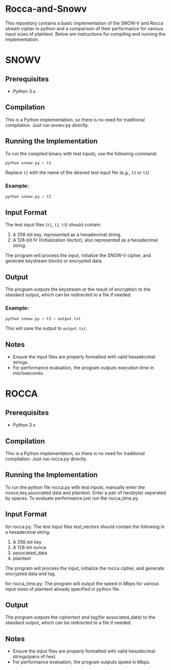 # Rocca-and-Snowv

This repository contains a basic implementation of the SNOW-V and Rocca stream cipher in python and a comparison of their performance for various input sizes of plaintext. Below are instructions for compiling and running the implementation.


# SNOWV
## Prerequisites
- Python 3.x

## Compilation
This is a Python implementation, so there is no need for traditional compilation. Just run snowv.py directly.


## Running the Implementation
To run the compiled binary with test inputs, use the following command:

```bash
python snowv.py < t1
```

Replace `t1` with the name of the desired test input file (e.g., `t2` or `t3`).

### Example:
```bash
python snowv.py < t2
```

## Input Format
The test input files (`t1`, `t2`, `t3`) should contain:
1. A 256-bit key, represented as a hexadecimal string.
2. A 128-bit IV (Initialization Vector), also represented as a hexadecimal string.

The program will process the input, initialize the SNOW-V cipher, and generate keystream blocks or encrypted data.

## Output
The program outputs the keystream or the result of encryption to the standard output, which can be redirected to a file if needed.

### Example:
```bash
python snowv.py < t3 > output.txt
```

This will save the output to `output.txt`.

## Notes
- Ensure the input files are properly formatted with valid hexadecimal strings.
- For performance evaluation, the program outputs execution time in microseconds.

# ROCCA
## Prerequisites
- Python 3.x

## Compilation
This is a Python implementation, so there is no need for traditional compilation. Just run rocca.py directly.


## Running the Implementation
To run the python file rocca.py with test inputs, manually enter the nonce,key,associated data and plaintext.
Enter a pair of hex(byte) seperated by spaces.
To evaluate performance just run the rocca_time.py.

## Input Format
for rocca.py:
The test input files test_vectors should contain the following in a hexadecimal string:
1. A 256-bit key
2. A 128-bit nonce 
3. associated_data
4. plaintext

The program will process the input, initialize the rocca cipher, and generate encrypted data and tag.

for rocca_time.py:
The program will output the speed in Mbps for various input sizes of plaintext already specified in python file.

## Output
The program outputs the ciphertext and tag(for associated_data) to the standard output, which can be redirected to a file if needed.


## Notes
- Ensure the input files are properly formatted with valid hexadecimal strings(pairs of hex)
- For performance evaluation, the program outputs speed in Mbps.
